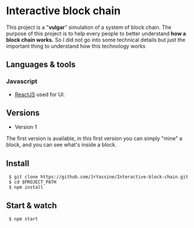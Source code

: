 # Interactive block chain

This project is a "<strong>vulgar</strong>" simulation of a system of block chain. The purpose of this project is to help every people to better understand <strong> how a block chain works.</strong> So I did not go into some technical details but just the important thing to understand how this technology works

<h2> Languages & tools </h2>

<h3> Javascript </h3>

  - [ReactJS](http://facebook.github.io/react) used for UI.

<h2> Versions </h2>

-  Version 1 

<p> The first version is available, in this first version you can simply "mine" a block, and you can see what's inside a block.</p>

<h2> Install </h2>
  <code> $ git clone https://github.com/JrYassine/Interactive-block-chain.git </code><br>
  <code> $ cd $PROJECT_PATH </code> <br>
  <code> $ npm install </code>
  
  
  
<h2> Start & watch </h2>
<code> $ npm start </code>
